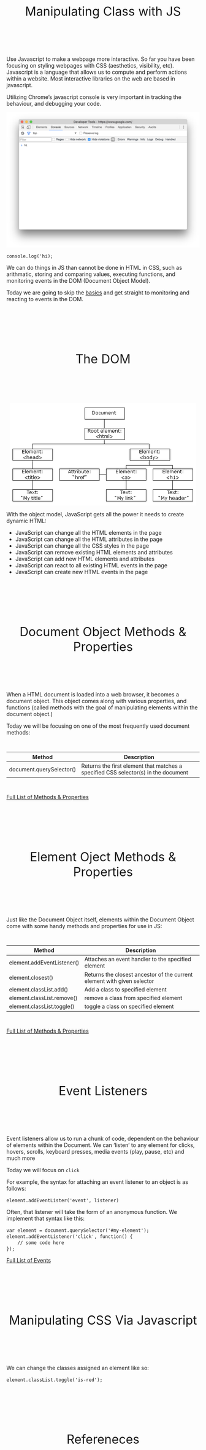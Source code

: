 <style>
	.container-lg {
		max-width: 650px !important;
	}
	h1 {
		text-align: center !important;
		font-weight: normal !important;
	}
	h2 {
		margin: 4em 0 3em 0 !important;
		font-size: 2rem !important;
		text-align: center !important;
		font-weight: normal;
	}
	table {
		margin: 3em 0 !important;
	}
	.highlighter-rouge {
		margin: 2em 0 !important;
	}
	img {
		margin: auto !important;
		display: block !important;
	}
</style>

## Manipulating Class with JS

Use Javascript to make a webpage more interactive. So far you have been focusing on styling webpages with CSS (aesthetics, visibility, etc). Javascript is a language that allows us to compute and perform actions within a website. Most interactive libraries on the web are based in javascript.

Utilizing Chrome’s javascript console is very important in tracking the behaviour, and debugging your code.  

![console](assets/console.png)  

~~~
console.log('hi);
~~~

We can do things in JS than cannot be done in HTML in CSS, such as arithmatic, storing and comparing values, executing functions, and monitoring events in the DOM (Document Object Model).

Today we are going to skip the [basics](http://jsforcats.com/) and get straight to monitoring and reacting to events in the DOM. 
 
  
## The DOM

![HTML tree](assets/htmltree.gif)

> 
With the object model, JavaScript gets all the power it needs to create dynamic HTML:  

>
- JavaScript can change all the HTML elements in the page
- JavaScript can change all the HTML attributes in the page
- JavaScript can change all the CSS styles in the page
- JavaScript can remove existing HTML elements and attributes
- JavaScript can add new HTML elements and attributes
- JavaScript can react to all existing HTML events in the page
- JavaScript can create new HTML events in the page



## Document Object Methods & Properties  

When a HTML document is loaded into a web browser, it becomes a document object. This object comes along with various properties, and functions (called methods with the goal of manipulating elements within the document object.)

Today we will be focusing on one of the most frequently used document methods:


| Method | Description |
|--------|-------------|
| document.querySelector() | Returns the first element that matches a specified CSS selector(s) in the document |

[Full List of Methods & Properties](https://www.w3schools.com/jsref/dom_obj_document.asp)  



## Element Oject Methods & Properties  


Just like the Document Object itself, elements within the Document Object come with some handy methods and properties for use in JS:


| Method | Description |
|--------|-------------|
| element.addEventListener() | Attaches an event handler to the specified element |
| element.closest() | Returns the closest ancestor of the current element with given selector |
| element.classList.add() | Add a class to specified element |
| element.classList.remove() | remove a class from specified element |
| element.classList.toggle() | toggle a class on specified element |

[Full List of Methods & Properties](https://www.w3schools.com/jsref/dom_obj_all.asp) 



## Event Listeners

Event listeners allow us to run a chunk of code, dependent on the behaviour of elements within the Document. We can ‘listen’ to any element for clicks, hovers, scrolls, keyboard presses, media events (play, pause, etc) and much more

Today we will focus on `click`

For example, the syntax for attaching an event listener to an object is as follows:

~~~
element.addEventLister('event', listener)
~~~

Often, that listener will take the form of an anonymous function. We implement that syntax like this:

~~~
var element = document.querySelector('#my-element');
element.addEventListener('click', function() {
	// some code here
});
~~~

[Full List of Events](https://developer.mozilla.org/en-US/docs/Web/Events)



## Manipulating CSS Via Javascript  

We can change the classes assigned an element like so:

~~~
element.classList.toggle('is-red');
~~~



## Refereneces  

[Document Object Methods & Properties](https://www.w3schools.com/jsref/dom_obj_document.asp)  
[Element Oject Methods & Properties](https://www.w3schools.com/jsref/dom_obj_all.asp)  
[List of Events](https://developer.mozilla.org/en-US/docs/Web/Events)  
[CSS Transitions](https://developer.mozilla.org/en-US/docs/Web/CSS/transition)  
[CSS Animation](https://developer.mozilla.org/en-US/docs/Web/CSS/CSS_Animations/Using_CSS_animations)



## Further Reading 

[JS for Cats](http://jsforcats.com/)  
[Eloquent JS](http://eloquentjavascript.net/00_intro.html)  
[Eloquent JS: The Document Object Model](http://eloquentjavascript.net/13_dom.html)  